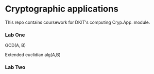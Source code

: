# Cryptographic applications
This repo contains coursework for DKIT's computing Cryp.App. module. 

### Lab One 
GCD(A, B)

Extended euclidian alg(A,B)

### Lab Two
